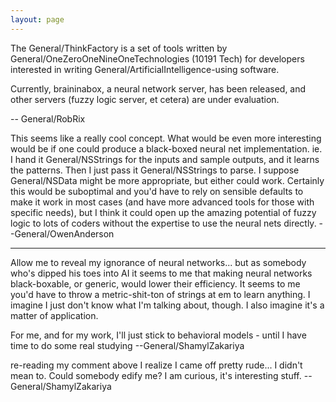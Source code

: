 ```yaml
---
layout: page
---
```




The General/ThinkFactory is a set of tools written by General/OneZeroOneNineOneTechnologies (10191 Tech) for developers interested in writing General/ArtificialIntelligence-using software.

Currently, braininabox, a neural network server, has been released, and other servers (fuzzy logic server, et cetera) are under evaluation.

-- General/RobRix

This seems like a really cool concept.  What would be even more interesting would be if one could produce a black-boxed neural net implementation.  ie. I hand it General/NSStrings for the inputs and sample outputs, and it learns the patterns.  Then I just pass it General/NSStrings to parse.  I suppose General/NSData might be more appropriate, but either could work.  Certainly this would be suboptimal and you'd have to rely on sensible defaults to make it work in most cases (and have more advanced tools for those with specific needs), but I think it could open up the amazing potential of fuzzy logic to lots of coders without the expertise to use the neural nets directly. --General/OwenAnderson

----

Allow me to reveal my ignorance of neural networks... but as somebody who's dipped his toes into AI it seems to me that making neural networks black-boxable, or generic, would lower their efficiency. It seems to me you'd have to throw a metric-shit-ton of strings at em to learn anything. I imagine I just don't know what I'm talking about, though. I also imagine it's a matter of application.

For me, and for my work, I'll just stick to behavioral models - until I have time to do some real studying --General/ShamylZakariya

re-reading my comment above I realize I came off pretty rude... I didn't mean to. Could somebody edify me? I am curious, it's interesting stuff. --General/ShamylZakariya